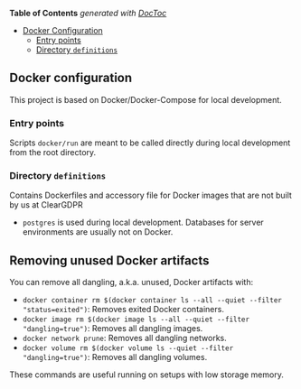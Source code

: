 <!-- START doctoc generated TOC please keep comment here to allow auto update -->
<!-- DON'T EDIT THIS SECTION, INSTEAD RE-RUN doctoc TO UPDATE -->
**Table of Contents**  *generated with [DocToc](https://github.com/thlorenz/doctoc)*

- [Docker Configuration](#docker-configuration)
  - [Entry points](#entry-points)
  - [Directory `definitions`](#directory-definitions)

<!-- END doctoc generated TOC please keep comment here to allow auto update -->

## Docker configuration

This project is based on Docker/Docker-Compose for local development.

### Entry points

Scripts `docker/run` are meant to be called directly during local development from the root directory.

### Directory `definitions`

Contains Dockerfiles and accessory file for Docker images that are not built by us at ClearGDPR

* `postgres` is used during local development. Databases for server environments are usually not on Docker.

## Removing unused Docker artifacts

You can remove all dangling, a.k.a. unused, Docker artifacts with:

* `docker container rm $(docker container ls --all --quiet --filter "status=exited")`: Removes exited Docker containers.
* `docker image rm $(docker image ls --all --quiet --filter "dangling=true")`: Removes all dangling images.
* `docker network prune`: Removes all dangling networks.
* `docker volume rm $(docker volume ls --quiet --filter "dangling=true")`: Removes all dangling volumes.

These commands are useful running on setups with low storage memory.
